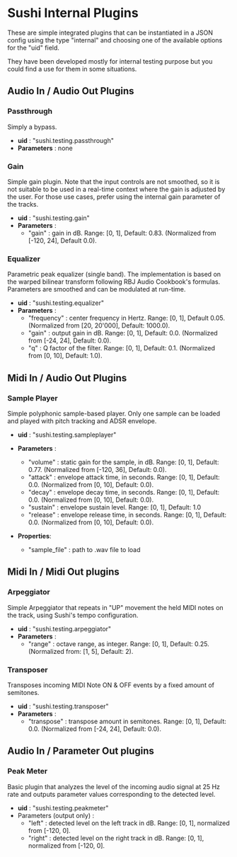 # Sushi Internal Plugins

These are simple integrated plugins that can be instantiated in a JSON config using the type "internal" and choosing one of the available options for the "uid" field.

They have been developed mostly for internal testing purpose but you could find a use for them in some situations.

## Audio In / Audio Out Plugins

### Passthrough

Simply a bypass.

  * **uid** : "sushi.testing.passthrough"
  * **Parameters** : none

### Gain

Simple gain plugin. Note that the input controls are not smoothed, so it is not suitable to be used in a real-time context where the gain is adjusted by the user.
For those use cases, prefer using the internal gain parameter of the tracks.

  * **uid** : "sushi.testing.gain"
  * **Parameters** :
    + "gain" : gain in dB. Range: [0, 1], Default: 0.83. (Normalized from [-120, 24], Default 0.0).

### Equalizer

Parametric peak equalizer (single band). The implementation is based on the warped bilinear transform following RBJ Audio Cookbook's formulas.
Parameters are smoothed and can be modulated at run-time.

  * **uid** : "sushi.testing.equalizer"
  * **Parameters** :
    + "frequency" : center frequency in Hertz. Range: [0, 1], Default 0.05. (Normalized from [20, 20'000], Default: 1000.0).
    + "gain" : output gain in dB. Range: [0, 1], Default: 0.0. (Normalized from [-24, 24], Default: 0.0).
    + "q" : Q factor of the filter. Range: [0, 1], Default: 0.1. (Normalized from [0, 10], Default: 1.0).

## Midi In / Audio Out Plugins

### Sample Player

Simple polyphonic sample-based player. Only one sample can be loaded and played with pitch tracking and ADSR envelope.

  * **uid** : "sushi.testing.sampleplayer"
  * **Parameters** :
    + "volume" : static gain for the sample, in dB. Range: [0, 1], Default: 0.77. (Normalized from [-120, 36], Default: 0.0).
    + "attack" : envelope attack time, in seconds. Range: [0, 1], Default: 0.0. (Normalized from [0, 10], Default: 0.0).
    + "decay" : envelope decay time, in seconds. Range: [0, 1], Default: 0.0. (Normalized from [0, 10], Default: 0.0).
    + "sustain" : envelope sustain level. Range: [0, 1], Default: 1.0
    + "release" : envelope release time, in seconds. Range: [0, 1], Default: 0.0. (Normalized from [0, 10], Default: 0.0).

  * **Properties**:
    + "sample_file" : path to .wav file to load

## Midi In / Midi Out plugins

### Arpeggiator

Simple Arpeggiator that repeats in "UP" movement the held MIDI notes on the track, using Sushi's tempo configuration.

  * **uid** : "sushi.testing.arpeggiator"
  * **Parameters** :
    + "range" : octave range, as integer. Range: [0, 1], Default: 0.25. (Normalized from: [1, 5], Default: 2).

### Transposer

Transposes incoming MIDI Note ON & OFF events by a fixed amount of semitones.

  * **uid** : "sushi.testing.transposer"
  * **Parameters** :
    + "transpose" : transpose amount in semitones. Range: [0, 1], Default: 0.0. (Normalized from [-24, 24], Default: 0.0).

## Audio In / Parameter Out plugins

### Peak Meter

Basic plugin that analyzes the level of the incoming audio signal at 25 Hz rate and outputs parameter values corresponding to the detected level.

  * **uid** : "sushi.testing.peakmeter"
  * Parameters (output only) :
    + "left" : detected level on the left track in dB. Range: [0, 1], normalized from [-120, 0].
    + "right" : detected level on the right track in dB. Range: [0, 1], normalized from [-120, 0].

